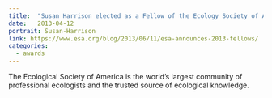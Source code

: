 ```yaml
---
title:  "Susan Harrison elected as a Fellow of the Ecology Society of America"
date:   2013-04-12
portrait: Susan-Harrison
link: https://www.esa.org/blog/2013/06/11/esa-announces-2013-fellows/
categories:
  - awards
---
```

The Ecological Society of America is the world’s largest community of professional ecologists and the trusted source of ecological knowledge.
